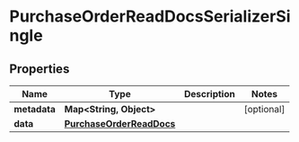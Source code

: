 

# PurchaseOrderReadDocsSerializerSingle


## Properties

| Name | Type | Description | Notes |
|------------ | ------------- | ------------- | -------------|
|**metadata** | **Map&lt;String, Object&gt;** |  |  [optional] |
|**data** | [**PurchaseOrderReadDocs**](PurchaseOrderReadDocs.md) |  |  |



